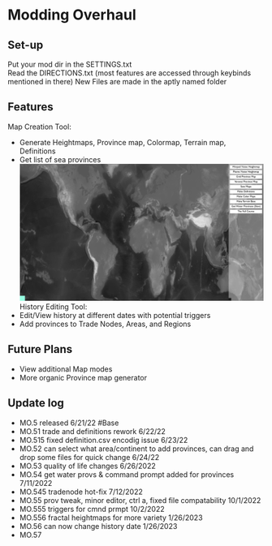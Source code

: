# Modding Overhaul
## Set-up
Put your mod dir in the SETTINGS.txt\
Read the DIRECTIONS.txt (most features are accessed through keybinds mentioned in there)
New Files are made in the aptly named folder
## Features
Map Creation Tool:
* Generate Heightmaps, Province map, Colormap, Terrain map, Definitions
* Get list of sea provinces\
![heightmap](docs\heightmap.png)  
History Editing Tool:
* Edit/View history at different dates with potential triggers
* Add provinces to Trade Nodes, Areas, and Regions
## Future Plans
* View additional Map modes
* More organic Province map generator
## Update log
* MO.5 released 6/21/22 #Base
* MO.51 trade and definitions rework 6/22/22
* MO.515 fixed definition.csv encodig issue 6/23/22
* MO.52 can select what area/continent to add provinces, can drag and drop some files for quick change 6/24/22
* MO.53 quality of life changes 6/26/2022
* MO.54 get water provs & command prompt added for provinces 7/11/2022
* MO.545 tradenode hot-fix 7/12/2022
* MO.55 prov tweak, minor editor, ctrl a, fixed file compatability  10/1/2022
* MO.555 triggers for cmnd prmpt 10/2/2022
* MO.556 fractal heightmaps for more variety 1/26/2023
* MO.56 can now change history date 1/26/2023
* MO.57
